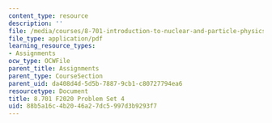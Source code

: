 ```yaml
---
content_type: resource
description: ''
file: /media/courses/8-701-introduction-to-nuclear-and-particle-physics-fall-2020/88b5a16c4b2046a27dc5997d3b9293f7_MIT8_701F20_pset4.pdf
file_type: application/pdf
learning_resource_types:
- Assignments
ocw_type: OCWFile
parent_title: Assignments
parent_type: CourseSection
parent_uid: da408d4d-5d5b-7887-9cb1-c80727794ea6
resourcetype: Document
title: 8.701 F2020 Problem Set 4
uid: 88b5a16c-4b20-46a2-7dc5-997d3b9293f7
---
```

